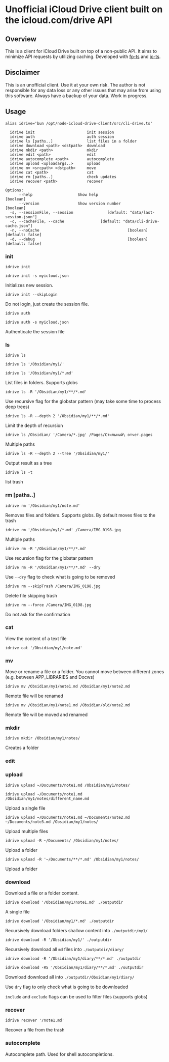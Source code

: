 # Unofficial iCloud Drive client built on the icloud.com/drive API

## Overview

This is a client for iCloud Drive built on top of a non-public API. It aims to minimize API requests by utilizing caching. Developed with [fp-ts](https://github.com/gcanti/fp-ts) and [io-ts](https://github.com/gcanti/io-ts).


## Disclaimer

This is an unofficial client. Use it at your own risk. The author is not responsible for any data loss or any other issues that may arise from using this software. Always have a backup of your data. Work in progress.

## Usage

`alias idrive='bun /opt/node-icloud-drive-client/src/cli-drive.ts'`

```Commands:
  idrive init                       init session
  idrive auth                       auth session
  idrive ls [paths..]               list files in a folder
  idrive download <path> <dstpath>  download
  idrive mkdir <path>               mkdir
  idrive edit <path>                edit
  idrive autocomplete <path>        autocomplete
  idrive upload <uploadargs..>      upload
  idrive mv <srcpath> <dstpath>     move
  idrive cat <path>                 cat
  idrive rm [paths..]               check updates
  idrive recover <path>             recover

Options:
      --help                    Show help                              [boolean]
      --version                 Show version number                    [boolean]
  -s, --sessionFile, --session               [default: "data/last-session.json"]
  -c, --cacheFile, --cache                [default: "data/cli-drive-cache.json"]
  -n, --noCache                                       [boolean] [default: false]
  -d, --debug                                         [boolean] [default: false]

```

### init

`idrive init`

`idrive init -s myicloud.json`

Initializes new session. 

`idrive init --skipLogin`

Do not login, just create the session file.

`idrive auth`

`idrive auth -s myicloud.json`

Authenticate the session file

### ls

`idrive ls`

`idrive ls '/Obsidian/my1/'`

`idrive ls '/Obsidian/my1/*.md'`

List files in folders. Supports globs

`idrive ls -R '/Obsidian/my1/**/*.md'`

Use recursive flag for the globstar pattern (may take some time to process deep trees)

`idrive ls -R --depth 2 '/Obsidian/my1/**/*.md'`

Limit the depth of recursion

`idrive ls /Obsidian/ '/Camera/*.jpg' /Pages/Стильный\ отчет.pages`

Multiple paths

`idrive ls -R --depth 2 --tree '/Obsidian/my1/'`

Output result as a tree


`idrive ls -t`

list trash


<!-- ???

`idrive ls -t -R` -->

### rm [paths..]

`idrive rm '/Obsidian/my1/note.md'`

Removes files and folders. Supports globs. By default moves files to the trash

`idrive rm '/Obsidian/my1/*.md' /Camera/IMG_0198.jpg`

Multiple paths

`idrive rm -R '/Obsidian/my1/**/*.md'`

Use recursion flag for the globstar pattern

`idrive rm -R '/Obsidian/my1/**/*.md' --dry`

Use `--dry` flag to check what is going to be removed

<!-- `idrive ls -R --depth 2 '/Obsidian/my1/**/*.md'`

??? -->

`idrive rm --skipTrash /Camera/IMG_0198.jpg`

Delete file skipping trash

`idrive rm --force /Camera/IMG_0198.jpg`

Do not ask for the confirmation


### cat <path>

View the content of a text file

`idrive cat '/Obsidian/my1/note.md'`

### mv <srcpath> <dstpath>

Move or rename a file or a folder. You cannot move between different zones (e.g. between APP_LIBRARIES and Docws)

`idrive mv /Obsidian/my1/note1.md /Obsidian/my1/note2.md`

Remote file will be renamed

`idrive mv /Obsidian/my1/note1.md /Obsidian/old/note2.md`

Remote file will be moved and renamed

<!-- `idrive mv --force /Obsidian/my1/note1.md /Obsidian/my1/note2.md`

??? -->


### mkdir <path>

`idrive mkdir /Obsidian/my1/notes/`

Creates a folder

### edit

### upload 

`idrive upload ~/Documents/note1.md /Obsidian/my1/notes/`

`idrive upload ~/Documents/note1.md /Obsidian/my1/notes/different_name.md`

Upload a single file

`idrive upload ~/Documents/note1.md ~/Documents/note2.md ~/Documents/note3.md /Obsidian/my1/notes/`

Upload multiple files

`idrive upload -R ~/Documents/ /Obsidian/my1/notes/`

Upload a folder

`idrive upload -R '~/Documents/**/*.md' /Obsidian/my1/notes/`

Upload a folder 

<!-- 
### uploads [files..] <dstpath>

Upload multiple files to a folder

`idrive uploads note1.md note2.md /Obsidian/`
`idrive uploads *.md /Obsidian/`

`idrive uploads --overwright *.md /Obsidian/`

Upload overwrighting files without asking for confirmation. Overwritten files are moved to the trash

`idrive uploads --skipTrash *.md /Obsidian/`

Delete overwritten files skipping trash

### upload <srcfile> <dstpath>

Upload single file

`idrive note1.md /Obsidian/`

Keeping the filename

`idrive note1.md /Obsidian/newnote1.md`

Use a different filename

### uf <localpath> <remotepath>

Upload a folder. This action doesn't support uploading folder over another folder overwrigting files. It always uploads folder as a new one.

`idrive uf ./node-icloud-drive-client /Documents/projects/`

`idrive uf --include '/**/*.ts' --exclude '/**/cli-drive/**/*' ./node-icloud-drive-client  /Documents/projects/`

Upload a folder node-icloud-drive-client excluding files in cli-drive folder

`idrive uf --include '/**/*.ts' --exclude '/**/cli-drive/**/*' ./node-icloud-drive-client /Documents/projects/ --dry`


Use `dry` flag to only check what is going to be uploaded -->

### download <remotepath> <localpath>

Download a file or a folder content.

`idrive download '/Obsidian/my1/note1.md' ./outputdir`

A single file

`idrive download '/Obsidian/my1/*.md' ./outputdir`

Recursively download folders shallow content into `./outputdir/my1/`

`idrive download -R '/Obsidian/my1/' ./outputdir`

Recursively download all `md` files into `./outputdir/diary/` 

`idrive download -R '/Obsidian/my1/diary/**/*.md' ./outputdir`

`idrive download -RS '/Obsidian/my1/diary/**/*.md' ./outputdir`

Download download all into `./outputdir/Obsidian/my1/diary/`

Use `dry` flag to only check what is going to be downloaded

`include` and `exclude` flags can be used to filter files (supports globs)

### recover

`idrive recover '/note1.md'`

Recover a file from the trash

### autocomplete <path>

Autocomplete path. Used for shell autocompletions.

